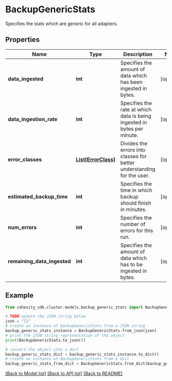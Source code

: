# BackupGenericStats

Specifies the stats which are generic for all adapters.

## Properties

Name | Type | Description | Notes
------------ | ------------- | ------------- | -------------
**data_ingested** | **int** | Specifies the amount of data which has been ingested in bytes. | [optional] 
**data_ingestion_rate** | **int** | Specifies the rate at which data is being ingested in bytes per minute. | [optional] 
**error_classes** | [**List[ErrorClass]**](ErrorClass.md) | Divides the errors into classes for better understanding for the user. | [optional] 
**estimated_backup_time** | **int** | Specifies the time in which backup should finish in minutes. | [optional] 
**num_errors** | **int** | Specifies the number of errors for this run. | [optional] 
**remaining_data_ingested** | **int** | Specifies the amount of data which has to be ingested in bytes. | [optional] 

## Example

```python
from cohesity_sdk.cluster.models.backup_generic_stats import BackupGenericStats

# TODO update the JSON string below
json = "{}"
# create an instance of BackupGenericStats from a JSON string
backup_generic_stats_instance = BackupGenericStats.from_json(json)
# print the JSON string representation of the object
print(BackupGenericStats.to_json())

# convert the object into a dict
backup_generic_stats_dict = backup_generic_stats_instance.to_dict()
# create an instance of BackupGenericStats from a dict
backup_generic_stats_from_dict = BackupGenericStats.from_dict(backup_generic_stats_dict)
```
[[Back to Model list]](../README.md#documentation-for-models) [[Back to API list]](../README.md#documentation-for-api-endpoints) [[Back to README]](../README.md)


